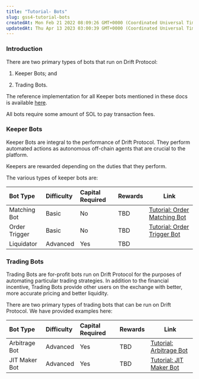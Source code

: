 ```yaml
---
title: "Tutorial- Bots"
slug: gss4-tutorial-bots
createdAt: Mon Feb 21 2022 08:09:26 GMT+0000 (Coordinated Universal Time)
updatedAt: Thu Apr 13 2023 03:00:39 GMT+0000 (Coordinated Universal Time)
---
```


### Introduction

There are two primary types of bots that run on Drift Protocol:

1.  Keeper Bots; and&#x20;

2.  Trading Bots.&#x20;

The reference implementation for all Keeper bots mentioned in these docs is available [here](https://github.com/drift-labs/keeper-bots-v2).

All bots require some amount of SOL to pay transaction fees.&#x20;

### Keeper Bots

Keeper Bots are integral to the performance of Drift Protocol. They perform automated actions as autonomous off-chain agents that are crucial to the platform.&#x20;

Keepers are rewarded depending on the duties that they perform.

The various types of keeper bots are:

| Bot Type      | Difficulty | Capital Required | Rewards | Link                                                                              |
| :------------ | :--------- | :--------------- | :------ | --------------------------------------------------------------------------------- |
| Matching Bot  | Basic      | No               | TBD     | [Tutorial: Order Matching Bot](<../Guides/Tutorial_ Order Matching Bot.md>)&#x20; |
| Order Trigger | Basic      | No               | TBD     | [Tutorial: Order Trigger Bot](<../Guides/Tutorial_ Order Trigger Bot.md>)&#x20;   |
| Liquidator    | Advanced   | Yes              | TBD     | &#x20;                                                                            |

### Trading Bots

Trading Bots are for-profit bots run on Drift Protocol for the purposes of automating particular trading strategies. In addition to the financial incentive, Trading Bots provide other users on the exchange with better, more accurate pricing and better liquidity.&#x20;

There are two primary types of trading bots that can be run on Drift Protocol. We have provided examples here:

| Bot Type      | Difficulty | Capital Required | Rewards | Link                                                                    |
| :------------ | :--------- | :--------------- | :------ | ----------------------------------------------------------------------- |
| Arbitrage Bot | Advanced   | Yes              | TBD     | [Tutorial: Arbitrage Bot](<../Guides/Tutorial_ Arbitrage Bot.md>)&#x20; |
| JIT Maker Bot | Advanced   | Yes              | TBD     | [Tutorial: JIT Maker Bot](<../Guides/Tutorial_ JIT Maker Bot.md>)       |
